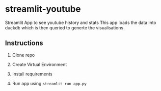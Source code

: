 # streamlit-youtube
Streamlit App to see youtube history and stats
This app loads the data into duckdb which is then queried to generte the visualisations

## Instructions

1) Clone repo

2) Create Virtual Environment

3) Install requirements

4) Run app using `streamlit run app.py`
